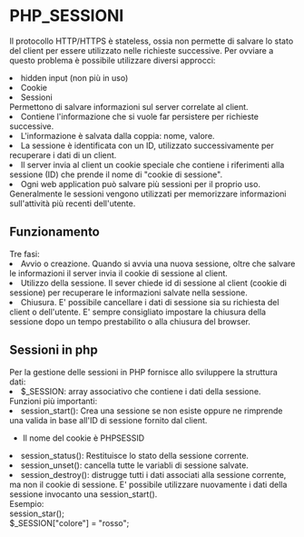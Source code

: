 # PHP_SESSIONI
Il protocollo HTTP/HTTPS è stateless, ossia non permette di salvare lo stato del client per essere utilizzato nelle richieste successive. Per ovviare a questo problema è possibile utilizzare diversi approcci:
<li>hidden input (non più in uso)</li>
<li>Cookie</li>
<li>Sessioni</li>
Permettono di salvare informazioni sul server correlate al client.
<li>Contiene l'informazione che si vuole far persistere per richieste successive.</li>
<li>L'informazione è salvata dalla coppia: nome, valore.</li>
<li>La sessione è identificata con un ID, utilizzato successivamente per recuperare i dati di un client.</li>
<li>Il server invia al client un cookie speciale che contiene i riferimenti alla sessione (ID) che prende il nome di "cookie di sessione".</li>
<li>Ogni web application può salvare più sessioni per il proprio uso.</li>
Generalmente le sessioni vengono utilizzati per memorizzare informazioni sull'attività più recenti dell'utente.
<h2>Funzionamento</h2>
Tre fasi:</br>
<li>Avvio o creazione. Quando si avvia una nuova sessione, oltre che salvare le informazioni il server invia il cookie di sessione al client.</li>
<li>Utilizzo della sessione. Il sever chiede id di sessione al client (cookie di sessione) per recuperare le informazioni salvate nella sessione.</li>
<li>Chiusura. E' possibile cancellare i dati di sessione sia su richiesta del client o dell'utente. E' sempre consigliato impostare la chiusura della sessione dopo un tempo prestabilito o alla chiusura del browser.</li>
<h2>Sessioni in php</h2>
Per la gestione delle sessioni in PHP fornisce allo sviluppere la struttura dati:
<li>$_SESSION: array associativo che contiene i dati della sessione.</li>
Funzioni più importanti:</br>
<li>session_start(): Crea una sessione se non esiste oppure ne rimprende una valida in base all'ID di sessione fornito dal client.</li>
<ul><li>Il nome del cookie è PHPSESSID</li></ul>
<li>session_status(): Restituisce lo stato della sessione corrente.</li>
<li>session_unset(): cancella tutte le variabli di sessione salvate.</li>
<li>session_destroy(): distrugge tutti i dati associati alla sessione corrente, ma non il cookie di sessione. E' possibile utilizzare nuovamente i dati della sessione invocanto una session_start().</li>
Esempio:</br>
session_star();</br>
$_SESSION["colore"] = "rosso";
